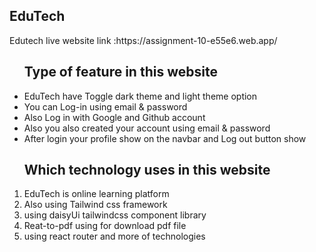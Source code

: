 <h2 className="text-center">EduTech</h2>
<p>Edutech live website link :https://assignment-10-e55e6.web.app/</p>
<ul>
    <h2 classname="text-center">Type of feature in this website</h2>
    <li>EduTech have Toggle dark theme and light theme option</li>
    <li>You can Log-in using email & password</li>
    <li>Also Log in with Google and Github account</li>
    <li>Also you also created your account using email & password</li>
    <li>After login your profile show on the navbar and Log out button show</li>
</ul>
<ol>
<h2 classname="text-center">Which technology uses in this website</h2>
    <li>EduTech is online learning platform</li>
    <li>Also using Tailwind css framework </li>
    <li>using daisyUi tailwindcss component library  </li>
    <li>Reat-to-pdf using for download pdf file</li>
    <li>using react router and more of technologies</li>
</ol>